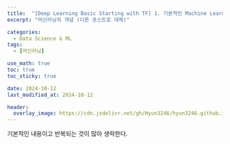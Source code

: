 ```yaml
---
title:  "[Deep Learning Basic Starting with TF] 1. 기본적인 Machine Learning 의 용어와 개념 설명"
excerpt: "머신러닝의 개념 (다른 포스트로 대체)"

categories:
  - Data Science & ML
tags:
  - [머신러닝]

use_math: true
toc: true
toc_sticky: true

date: 2024-10-12
last_modified_at: 2024-10-12

header:
  overlay_image: https://cdn.jsdelivr.net/gh/Hyun3246/hyun3246.github.io@master/image/overlay image/Deep Learning Basic Starting with TF.png
---
```

기본적인 내용이고 반복되는 것이 많아 생락한다.
